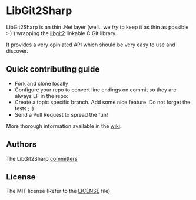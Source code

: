 # LibGit2Sharp

LibGit2Sharp is an thin .Net layer (well.. we _try_ to keep it as thin as possible :-) ) wrapping the [libgit2](http://libgit2.github.com/) linkable C Git library.

It provides a very opiniated API which should be very easy to use and discover.

## Quick contributing guide

 - Fork and clone locally
 - Configure your repo to convert line endings on commit so they are always LF in the repo:
 - Create a topic specific branch. Add some nice feature. Do not forget the tests ;-)
 - Send a Pull Request to spread the fun!

More thorough information available in the [wiki](https://github.com/libgit2/libgit2sharp/wiki).

## Authors

The LibGit2Sharp [committers](https://github.com/libgit2/libgit2sharp/contributors)

## License

The MIT license (Refer to the [LICENSE](https://github.com/libgit2/libgit2sharp/blob/master/LICENSE) file)